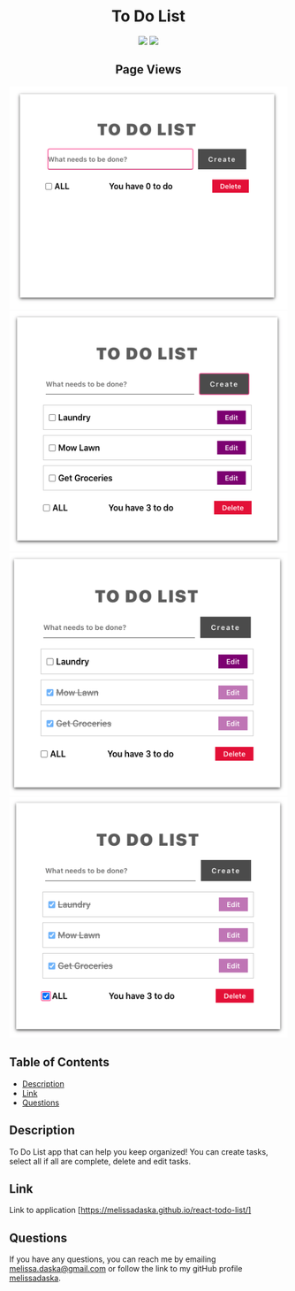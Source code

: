 <h1 align="center">To Do List</h1>

<p align="center">
    <img src="https://img.shields.io/badge/React-brightgreen"/>
     <img src="https://img.shields.io/badge/ContextAPI-blue"/>
</p>  

<h2 align="center">Page Views</h2>  

<p align='center'>
    <img src="/src/assets/none.png" alt="none"/>
    <img src="/src/assets/list.png" alt="list"/>
    <img src="/src/assets/selectitems.png" alt="select"/>
    <img src="/src/assets/selectall.png" alt="selectall"/>
</p>  

## Table of Contents
- [Description](#description)
- [Link](#link)
- [Questions](#questions)

## Description
To Do List app that can help you keep organized! You can create tasks, select all if all are complete, delete and edit tasks.

## Link
Link to application [https://melissadaska.github.io/react-todo-list/]

## Questions
If you have any questions, you can reach me by emailing [melissa.daska@gmail.com](mailto:melissa.daska@gmail.com) or follow the link to my gitHub profile [melissadaska](https://github.com/melissadaska).
